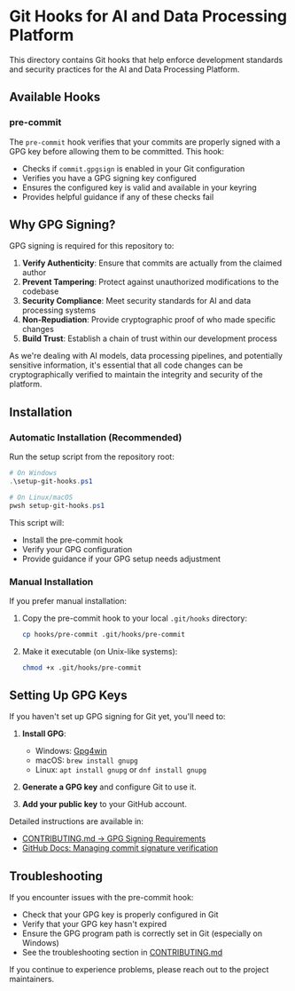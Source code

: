 # Git Hooks for AI and Data Processing Platform

This directory contains Git hooks that help enforce development standards and security practices for the AI and Data Processing Platform.

## Available Hooks

### pre-commit

The `pre-commit` hook verifies that your commits are properly signed with a GPG key before allowing them to be committed. This hook:

- Checks if `commit.gpgsign` is enabled in your Git configuration
- Verifies you have a GPG signing key configured
- Ensures the configured key is valid and available in your keyring
- Provides helpful guidance if any of these checks fail

## Why GPG Signing?

GPG signing is required for this repository to:

1. **Verify Authenticity**: Ensure that commits are actually from the claimed author
2. **Prevent Tampering**: Protect against unauthorized modifications to the codebase
3. **Security Compliance**: Meet security standards for AI and data processing systems
4. **Non-Repudiation**: Provide cryptographic proof of who made specific changes
5. **Build Trust**: Establish a chain of trust within our development process

As we're dealing with AI models, data processing pipelines, and potentially sensitive information, it's essential that all code changes can be cryptographically verified to maintain the integrity and security of the platform.

## Installation

### Automatic Installation (Recommended)

Run the setup script from the repository root:

```powershell
# On Windows
.\setup-git-hooks.ps1

# On Linux/macOS
pwsh setup-git-hooks.ps1
```

This script will:
- Install the pre-commit hook
- Verify your GPG configuration
- Provide guidance if your GPG setup needs adjustment

### Manual Installation

If you prefer manual installation:

1. Copy the pre-commit hook to your local `.git/hooks` directory:
   ```bash
   cp hooks/pre-commit .git/hooks/pre-commit
   ```

2. Make it executable (on Unix-like systems):
   ```bash
   chmod +x .git/hooks/pre-commit
   ```

## Setting Up GPG Keys

If you haven't set up GPG signing for Git yet, you'll need to:

1. **Install GPG**:
   - Windows: [Gpg4win](https://www.gpg4win.org/)
   - macOS: `brew install gnupg`
   - Linux: `apt install gnupg` or `dnf install gnupg`

2. **Generate a GPG key** and configure Git to use it.

3. **Add your public key** to your GitHub account.

Detailed instructions are available in:
- [CONTRIBUTING.md → GPG Signing Requirements](../docs/CONTRIBUTING.md#gpg-signing-requirements)
- [GitHub Docs: Managing commit signature verification](https://docs.github.com/en/authentication/managing-commit-signature-verification)

## Troubleshooting

If you encounter issues with the pre-commit hook:

- Check that your GPG key is properly configured in Git
- Verify that your GPG key hasn't expired
- Ensure the GPG program path is correctly set in Git (especially on Windows)
- See the troubleshooting section in [CONTRIBUTING.md](../docs/CONTRIBUTING.md#troubleshooting-gpg-signing)

If you continue to experience problems, please reach out to the project maintainers.

